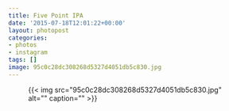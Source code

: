 ```yaml
---
title: Five Point IPA
date: '2015-07-18T12:01:22+00:00'
layout: photopost
categories:
- photos
- instagram
tags: []
image: 95c0c28dc308268d5327d4051db5c830.jpg
---
```


<figure class="photo photo--square">
  {{< img src="95c0c28dc308268d5327d4051db5c830.jpg" alt="" caption="" >}}

</figure>




